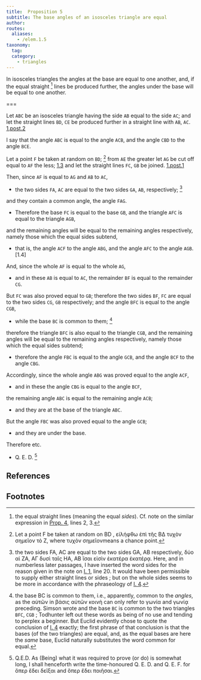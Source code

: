 ```yaml
---
title:  Proposition 5
subtitle: The base angles of an isosceles triangle are equal
author:
routes:
  aliases:
    - /elem.1.5
taxonomy:
  tag:
  category:
    - triangles
---
```


In isosceles triangles the angles at the base are equal to one another, and, if the equal straight [^1] lines be produced further, the angles under the base will be equal to one another.

===

Let `ABC` be an isosceles triangle having the side `AB` equal to the side `AC`; and let the straight lines `BD`, `CE` be produced further in a straight line with `AB`, `AC`. [1.post.2]

I say that the angle `ABC` is equal to the angle `ACB`, and the angle `CBD` to the angle `BCE`.

Let a point `F` be taken at random on `BD`; [^2]  from `AE` the greater let `AG` be cut off equal to `AF` the less; [1.3] and let the straight lines `FC`, `GB` be joined. [1.post.1]

Then, since `AF` is equal to `AG` and `AB` to `AC`,

- the two sides `FA`, `AC` are equal to the two sides `GA`, `AB`, respectively; [^3]

and they contain a common angle, the angle `FAG`.

- Therefore the base `FC` is equal to the base `GB`, and the triangle `AFC` is equal to the triangle `AGB`,

and the remaining angles will be equal to the remaining angles respectively, namely those which the equal sides subtend,

- that is, the angle `ACF` to the angle `ABG`, and the angle `AFC` to the angle `AGB`. [1.4]

And, since the whole `AF` is equal to the whole `AG`,

- and in these `AB` is equal to `AC`, the remainder `BF` is equal to the remainder `CG`.

But `FC` was also proved equal to `GB`; therefore the two sides `BF`, `FC` are equal to the two sides `CG`, `GB` respectively; and the angle `BFC` is equal to the angle `CGB`,

- while the base `BC` is common to them; [^4]

therefore the triangle `BFC` is also equal to the triangle `CGB`, and the remaining angles will be equal to the remaining angles respectively, namely those which the equal sides subtend;
- therefore the angle `FBC` is equal to the angle `GCB`, and the angle `BCF` to the angle `CBG`.

Accordingly, since the whole angle `ABG` was proved equal to the angle `ACF`,

- and in these the angle `CBG` is equal to the angle `BCF`,

the remaining angle `ABC` is equal to the remaining angle `ACB`;

- and they are at the base of the triangle `ABC`.

But the angle `FBC` was also proved equal to the angle `GCB`;

- and they are under the base.

Therefore etc.

- Q. E. D. [^5]

## References

[1.1]: /elem.1.1 "Book 1 - Proposition 1"
[1.3]: /elem.1.3 "Book 1 - Proposition 3"
[1.post.1]: /elem.1.post.1 "Book 1 - Postulate 1"
[1.post.2]: /elem.1.post.2 "Book 1 - Postulate 2"

## Footnotes
[^1]: the equal straight lines
    (meaning the equal <em>sides</em>). Cf. note on the similar expression in <a href="/elem.1.4">Prop. 4</a>, lines 2, 3.

[^2]: Let a point F be taken at random on BD
    , <foreign lang="greek">εἰλήφθω ἐπὶ τῆς ΒΔ τυχὸν σημεῖον τὸ Ζ</foreign>, where <foreign lang="greek">τυχὸν σημεῖον</foreign>means <quote>a chance point.</quote>

[^3]: the two sides FA, AC are equal to the two sides GA, AB respectively,
    <foreign lang="greek">δύο αἱ ΖΑ, ΑΓ δυσὶ ταῖς ΗΑ, ΑΒ ἴσαι εἰσὶν ἑκατέρα ἑκατέρᾳ</foreign>. Here, and in numberless later passages, I have inserted the word <quote>sides</quote> for the reason given in the note on <a href="/elem.1.1">I. 1</a>, line 20. It would have been permissible to supply either <quote>straight lines</quote> or <quote>sides</quote> ; but on the whole <quote>sides</quote> seems to be more in accordance with the phraseology of <a href="/elem.1.4">I. 4</a>.

[^4]: the base BC is common to them,
    i.e., apparently, common to the <em>angles</em>, as the <foreign lang="greek">αὐτῶν</foreign> in <foreign lang="greek">βάσις αὐτῶν κοινὴ</foreign> can only refer to <foreign lang="greek">γωνία</foreign> and <foreign lang="greek">γωνίᾳ</foreign> preceding. Simson wrote <quote>and the base `BC` is common to the two triangles `BFC`, `CGB`</quote> ; Todhunter left out these words as being of no use and tending to perplex a beginner. But Euclid evidently chose to quote the conclusion of <a href="/elem.1.4">I. 4</a> exactly; the first phrase of that conclusion is that the bases (of the two triangles) are equal, and, as the equal bases are here the <em>same</em> base, Euclid naturally substitutes the word <quote>common</quote> for <quote>equal.</quote>

[^5]: Q.E.D.
    As <quote>(Being) what it was required to prove</quote> (or <quote>do</quote>) is somewhat long, I shall henceforth write the time-honoured <quote>Q. E. D.</quote> and <quote>Q. E. F.</quote> for <foreign lang="greek">ὅπερ ἔδει δεῖξαι</foreign> and <foreign lang="greek">ὅπερ ἔδει ποιῆσαι</foreign>.

